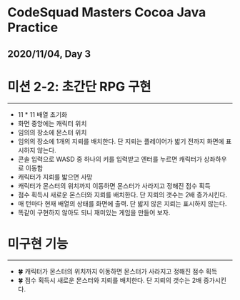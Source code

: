 CodeSquad Masters Cocoa Java Practice
=====================================

2020/11/04, Day 3
-----------------


# 미션 2-2: 초간단 RPG 구현
----------------------------

- 11 * 11 배열 초기화
- 화면 중앙에는 캐릭터 위치
- 임의의 장소에 몬스터 위치
- 임의의 장소에 1개의 지뢰를 배치한다. 단 지뢰는 플레이어가 밟기 전까지 화면에 표시하지 않는다.
- 콘솔 입력으로 WASD 중 하나의 키를 입력받고 엔터를 누르면 캐릭터가 상좌하우로 이동함
- 캐릭터가 지뢰를 밟으면 사망
- 캐릭터가 몬스터의 위치까지 이동하면 몬스터가 사라지고 정해진 점수 획득
- 점수 획득시 새로운 몬스터와 지뢰를 배치한다. 단 지뢰의 갯수는 2배 증가시킨다.
- 매 턴마다 현재 배열의 상태를 화면에 출력. 단 밟지 않은 지뢰는 표시하지 않는다.
- 똑같이 구현하지 않아도 되니 재미있는 게임을 만들어 보자.


# 미구현 기능
----------------------------

- 🍀 캐릭터가 몬스터의 위치까지 이동하면 몬스터가 사라지고 정해진 점수 획득
- 🍀 점수 획득시 새로운 몬스터와 지뢰를 배치한다. 단 지뢰의 갯수는 2배 증가시킨다.

